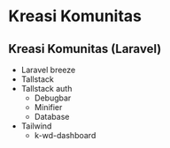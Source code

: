 # Kreasi Komunitas
## Kreasi Komunitas (Laravel)
- Laravel breeze
- Tallstack
- Tallstack auth
  - Debugbar
  - Minifier
  - Database
- Tailwind
  - k-wd-dashboard
